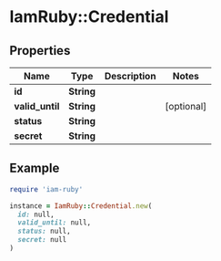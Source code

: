 # IamRuby::Credential

## Properties

| Name | Type | Description | Notes |
| ---- | ---- | ----------- | ----- |
| **id** | **String** |  |  |
| **valid_until** | **String** |  | [optional] |
| **status** | **String** |  |  |
| **secret** | **String** |  |  |

## Example

```ruby
require 'iam-ruby'

instance = IamRuby::Credential.new(
  id: null,
  valid_until: null,
  status: null,
  secret: null
)
```

